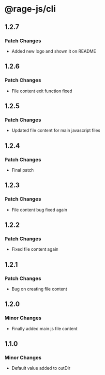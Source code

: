 # @rage-js/cli

## 1.2.7

### Patch Changes

- Added new logo and shown it on README

## 1.2.6

### Patch Changes

- File content exit function fixed

## 1.2.5

### Patch Changes

- Updated file content for main javascript files

## 1.2.4

### Patch Changes

- Final patch

## 1.2.3

### Patch Changes

- File content bug fixed again

## 1.2.2

### Patch Changes

- Fixed file content again

## 1.2.1

### Patch Changes

- Bug on creating file content

## 1.2.0

### Minor Changes

- Finally added main js file content

## 1.1.0

### Minor Changes

- Default value added to outDir
